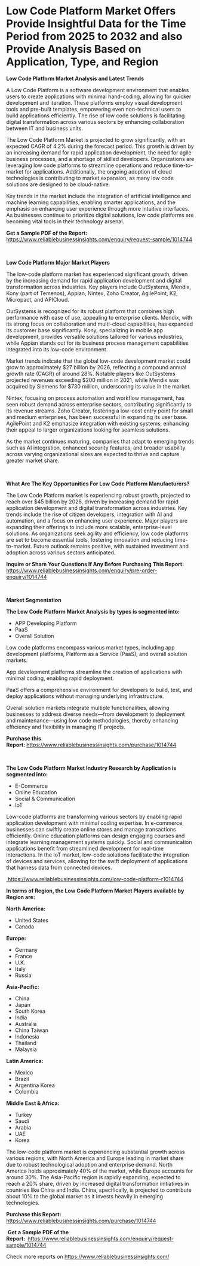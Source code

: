 <p><h1>Low Code Platform Market Offers Provide Insightful Data for the Time Period from 2025 to 2032 and also Provide Analysis Based on Application, Type, and Region</h1></p><p><strong>Low Code Platform Market Analysis and Latest Trends</strong></p>
<p><p>A Low Code Platform is a software development environment that enables users to create applications with minimal hand-coding, allowing for quicker development and iteration. These platforms employ visual development tools and pre-built templates, empowering even non-technical users to build applications efficiently. The rise of low code solutions is facilitating digital transformation across various sectors by enhancing collaboration between IT and business units.</p><p>The Low Code Platform Market is projected to grow significantly, with an expected CAGR of 4.2% during the forecast period. This growth is driven by an increasing demand for rapid application development, the need for agile business processes, and a shortage of skilled developers. Organizations are leveraging low code platforms to streamline operations and reduce time-to-market for applications. Additionally, the ongoing adoption of cloud technologies is contributing to market expansion, as many low code solutions are designed to be cloud-native.</p><p>Key trends in the market include the integration of artificial intelligence and machine learning capabilities, enabling smarter applications, and the emphasis on enhancing user experience through more intuitive interfaces. As businesses continue to prioritize digital solutions, low code platforms are becoming vital tools in their technology arsenal.</p></p>
<p><strong>Get a Sample PDF of the Report:&nbsp;</strong> <a href="https://www.reliablebusinessinsights.com/enquiry/request-sample/1014744?utm_campaign=3113&utm_medium=2&utm_source=Github&utm_content=ia&utm_term=06032025&utm_id=low-code-platform">https://www.reliablebusinessinsights.com/enquiry/request-sample/1014744</a></p>
<p>&nbsp;</p>
<p><strong>Low Code Platform Major Market Players</strong></p>
<p><p>The low-code platform market has experienced significant growth, driven by the increasing demand for rapid application development and digital transformation across industries. Key players include OutSystems, Mendix, Kony (part of Temenos), Appian, Nintex, Zoho Creator, AgilePoint, K2, Micropact, and APICloud.</p><p>OutSystems is recognized for its robust platform that combines high performance with ease of use, appealing to enterprise clients. Mendix, with its strong focus on collaboration and multi-cloud capabilities, has expanded its customer base significantly. Kony, specializing in mobile app development, provides versatile solutions tailored for various industries, while Appian stands out for its business process management capabilities integrated into its low-code environment.</p><p>Market trends indicate that the global low-code development market could grow to approximately $27 billion by 2026, reflecting a compound annual growth rate (CAGR) of around 28%. Notable players like OutSystems projected revenues exceeding $200 million in 2021, while Mendix was acquired by Siemens for $730 million, underscoring its value in the market. </p><p>Nintex, focusing on process automation and workflow management, has seen robust demand across enterprise sectors, contributing significantly to its revenue streams. Zoho Creator, fostering a low-cost entry point for small and medium enterprises, has been successful in expanding its user base. AgilePoint and K2 emphasize integration with existing systems, enhancing their appeal to larger organizations looking for seamless solutions.</p><p>As the market continues maturing, companies that adapt to emerging trends such as AI integration, enhanced security features, and broader usability across varying organizational sizes are expected to thrive and capture greater market share.</p></p>
<p>&nbsp;</p>
<p><strong>What Are The Key Opportunities For Low Code Platform Manufacturers?</strong></p>
<p><p>The Low Code Platform market is experiencing robust growth, projected to reach over $45 billion by 2026, driven by increasing demand for rapid application development and digital transformation across industries. Key trends include the rise of citizen developers, integration with AI and automation, and a focus on enhancing user experience. Major players are expanding their offerings to include more scalable, enterprise-level solutions. As organizations seek agility and efficiency, low code platforms are set to become essential tools, fostering innovation and reducing time-to-market. Future outlook remains positive, with sustained investment and adoption across various sectors anticipated.</p></p>
<p><strong>Inquire or Share Your Questions If Any Before Purchasing This Report:</strong> <a href="https://www.reliablebusinessinsights.com/enquiry/pre-order-enquiry/1014744?utm_campaign=3113&utm_medium=2&utm_source=Github&utm_content=ia&utm_term=06032025&utm_id=low-code-platform">https://www.reliablebusinessinsights.com/enquiry/pre-order-enquiry/1014744</a></p>
<p>&nbsp;</p>
<p><strong>Market Segmentation</strong></p>
<p><strong>The Low Code Platform Market Analysis by types is segmented into:</strong></p>
<p><ul><li>APP Developing Platform</li><li>PaaS</li><li>Overall Solution</li></ul></p>
<p><p>Low code platforms encompass various market types, including app development platforms, Platform as a Service (PaaS), and overall solution markets. </p><p>App development platforms streamline the creation of applications with minimal coding, enabling rapid deployment. </p><p>PaaS offers a comprehensive environment for developers to build, test, and deploy applications without managing underlying infrastructure. </p><p>Overall solution markets integrate multiple functionalities, allowing businesses to address diverse needs—from development to deployment and maintenance—using low code methodologies, thereby enhancing efficiency and flexibility in managing IT projects.</p></p>
<p><strong>Purchase this Report:&nbsp;</strong><a href="https://www.reliablebusinessinsights.com/purchase/1014744?utm_campaign=3113&utm_medium=2&utm_source=Github&utm_content=ia&utm_term=06032025&utm_id=low-code-platform">https://www.reliablebusinessinsights.com/purchase/1014744</a></p>
<p>&nbsp;</p>
<p><strong>The Low Code Platform Market Industry Research by Application is segmented into:</strong></p>
<p><ul><li>E-Commerce</li><li>Online Education</li><li>Social & Communication</li><li>IoT</li></ul></p>
<p><p>Low-code platforms are transforming various sectors by enabling rapid application development with minimal coding expertise. In e-commerce, businesses can swiftly create online stores and manage transactions efficiently. Online education platforms can design engaging courses and integrate learning management systems quickly. Social and communication applications benefit from streamlined development for real-time interactions. In the IoT market, low-code solutions facilitate the integration of devices and services, allowing for the swift deployment of applications that harness data from connected devices.</p></p>
<p><a href="https://www.reliablebusinessinsights.com/low-code-platform-r1014744?utm_campaign=3113&utm_medium=2&utm_source=Github&utm_content=ia&utm_term=06032025&utm_id=low-code-platform">&nbsp;https://www.reliablebusinessinsights.com/low-code-platform-r1014744</a></p>
<p><strong>In terms of Region, the Low Code Platform Market Players available by Region are:</strong></p>
<p>
    <p> <strong> North America: </strong>
        <ul>
            <li>United States</li>
            <li>Canada</li>
        </ul>
        </p> 
    <p> <strong> Europe: </strong>
        <ul>
            <li>Germany</li>
            <li>France</li>
            <li>U.K.</li>
            <li>Italy</li>
            <li>Russia</li>
        </ul>
        </p> 
    <p> <strong> Asia-Pacific: </strong>
        <ul>
            <li>China</li>
            <li>Japan</li>
            <li>South Korea</li>
            <li>India</li>
            <li>Australia</li>
            <li>China Taiwan</li>
            <li>Indonesia</li>
            <li>Thailand</li>
            <li>Malaysia</li>
        </ul>
        </p> 
    <p> <strong> Latin America: </strong>
        <ul>
            <li>Mexico</li>
            <li>Brazil</li>
            <li>Argentina Korea</li>
            <li>Colombia</li>
        </ul>
        </p> 
    <p> <strong> Middle East & Africa: </strong>
        <ul>
            <li>Turkey</li>
            <li>Saudi</li>
            <li>Arabia</li>
            <li>UAE</li>
            <li>Korea</li>
        </ul>
    </p>
    </p>
<p><p>The low-code platform market is experiencing substantial growth across various regions, with North America and Europe leading in market share due to robust technological adoption and enterprise demand. North America holds approximately 40% of the market, while Europe accounts for around 30%. The Asia-Pacific region is rapidly expanding, expected to reach a 20% share, driven by increased digital transformation initiatives in countries like China and India. China, specifically, is projected to contribute about 10% to the global market as it invests heavily in emerging technologies.</p></p>
<p><strong>Purchase this Report: </strong><a href="https://www.reliablebusinessinsights.com/purchase/1014744?utm_campaign=3113&utm_medium=2&utm_source=Github&utm_content=ia&utm_term=06032025&utm_id=low-code-platform">https://www.reliablebusinessinsights.com/purchase/1014744</a></p>
<p>&nbsp;<strong>Get a Sample PDF of the Report:&nbsp;&nbsp;</strong><a href="https://www.reliablebusinessinsights.com/enquiry/request-sample/1014744?utm_campaign=3113&utm_medium=2&utm_source=Github&utm_content=ia&utm_term=06032025&utm_id=low-code-platform">https://www.reliablebusinessinsights.com/enquiry/request-sample/1014744</a></p>
<p><strong></strong></p>
<p>Check more reports on <a href="https://www.reliablebusinessinsights.com/?utm_campaign=3113&utm_medium=2&utm_source=Github&utm_content=ia&utm_term=06032025&utm_id=low-code-platform">https://www.reliablebusinessinsights.com/</a></p>